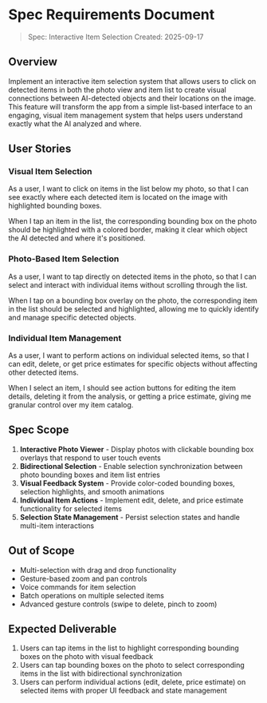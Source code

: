 # Spec Requirements Document

> Spec: Interactive Item Selection
> Created: 2025-09-17

## Overview

Implement an interactive item selection system that allows users to click on detected items in both the photo view and item list to create visual connections between AI-detected objects and their locations on the image. This feature will transform the app from a simple list-based interface to an engaging, visual item management system that helps users understand exactly what the AI analyzed and where.

## User Stories

### Visual Item Selection

As a user, I want to click on items in the list below my photo, so that I can see exactly where each detected item is located on the image with highlighted bounding boxes.

When I tap an item in the list, the corresponding bounding box on the photo should be highlighted with a colored border, making it clear which object the AI detected and where it's positioned.

### Photo-Based Item Selection

As a user, I want to tap directly on detected items in the photo, so that I can select and interact with individual items without scrolling through the list.

When I tap on a bounding box overlay on the photo, the corresponding item in the list should be selected and highlighted, allowing me to quickly identify and manage specific detected objects.

### Individual Item Management

As a user, I want to perform actions on individual selected items, so that I can edit, delete, or get price estimates for specific objects without affecting other detected items.

When I select an item, I should see action buttons for editing the item details, deleting it from the analysis, or getting a price estimate, giving me granular control over my item catalog.

## Spec Scope

1. **Interactive Photo Viewer** - Display photos with clickable bounding box overlays that respond to user touch events
2. **Bidirectional Selection** - Enable selection synchronization between photo bounding boxes and item list entries
3. **Visual Feedback System** - Provide color-coded bounding boxes, selection highlights, and smooth animations
4. **Individual Item Actions** - Implement edit, delete, and price estimate functionality for selected items
5. **Selection State Management** - Persist selection states and handle multi-item interactions

## Out of Scope

- Multi-selection with drag and drop functionality
- Gesture-based zoom and pan controls
- Voice commands for item selection
- Batch operations on multiple selected items
- Advanced gesture controls (swipe to delete, pinch to zoom)

## Expected Deliverable

1. Users can tap items in the list to highlight corresponding bounding boxes on the photo with visual feedback
2. Users can tap bounding boxes on the photo to select corresponding items in the list with bidirectional synchronization
3. Users can perform individual actions (edit, delete, price estimate) on selected items with proper UI feedback and state management
